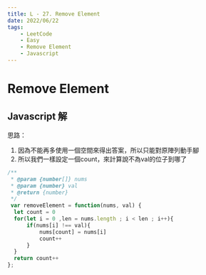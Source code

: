 ```yaml
---
title: L - 27. Remove Element
date: 2022/06/22
tags: 
    - LeetCode
    - Easy
    - Remove Element
    - Javascript
---
```

# Remove Element
## Javascript 解
思路：
1. 因為不能再多使用一個空間來得出答案，所以只能對原陣列動手腳
2. 所以我們一樣設定一個count，來計算說不為val的位子到哪了
```javascript
/**
 * @param {number[]} nums
 * @param {number} val
 * @return {number}
 */
 var removeElement = function(nums, val) {
  let count = 0
  for(let i = 0 ,len = nums.length ; i < len ; i++){
      if(nums[i] !== val){
          nums[count] = nums[i]
          count++
      }
  }
  return count++
};
```
